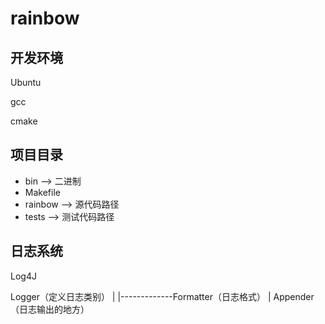 # rainbow

## 开发环境

Ubuntu

gcc

cmake

## 项目目录

- bin --> 二进制
- Makefile 
- rainbow --> 源代码路径
- tests --> 测试代码路径

## 日志系统

Log4J

Logger（定义日志类别）
  |
  |-------------Formatter（日志格式）
  |
Appender（日志输出的地方）

##





